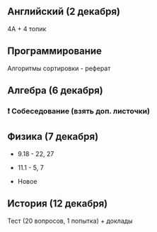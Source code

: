 


## Английский (2 декабря)
4A + 4 топик
## Программирование
Алгоритмы сортировки - реферат

## Алгебра (6 декабря)

### ❗ Собеседование (взять доп. листочки)

## Физика (7 декабря)

- 9.18 - 22, 27

- 11.1 - 5, 7

- Новое

## История (12 декабря)
Тест (20 вопросов, 1 попытка) + доклады

